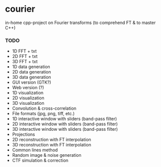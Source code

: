 # courier
in-home cpp-project on Fourier transforms (to comprehend FT & to master C++)

### TODO

- 1D FFT + txt
- 2D FFT + txt
- 3D FFT + txt
- 1D data generation
- 2D data generation
- 3D data generation
- GUI version (GTK?)
- Web version (?)
- 1D visualization
- 2D visualization
- 3D visualization
- Convolution & cross-correlation
- File formats (jpg, png, tiff, etc.)
- 1D interactive window with sliders (band-pass filter)
- 2D interactive window with sliders (band-pass filter)
- 3D interactive window with sliders (band-pass filter)
- Projections
- 2D reconstruction with FT interpolation
- 3D reconstruction with FT interpolation
- Common lines method
- Random image & noise generation
- CTF simulation & correction
